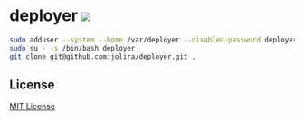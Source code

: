 deployer [<img src="https://secure.travis-ci.org/jolira/deployer.png" />](http://travis-ci.org/#!/jolira/deployer)
========================================


```bash
sudo adduser --system --home /var/deployer --disabled-password deployer
sudo su - -s /bin/bash deployer
git clone git@github.com:jolira/deployer.git .
```

License
-----------------

[MIT License](https://raw.github.com/jolira/deployer/master/LICENSE.txt)
